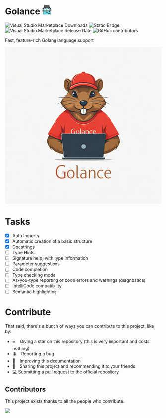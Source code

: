 # Golance <img src="./img/gopher.png" height=30 width=30>

![Visual Studio Marketplace Downloads](https://img.shields.io/visual-studio-marketplace/d/BrunoCiccarino.golance?style=for-the-badge&color=blue) ![Static Badge](https://img.shields.io/badge/pr's-welcome-grey?style=for-the-badge&color=green) ![Visual Studio Marketplace Release Date](https://img.shields.io/visual-studio-marketplace/release-date/BrunoCiccarino.golance?style=for-the-badge&color=blue) ![GitHub contributors](https://img.shields.io/github/contributors/BrunoCiccarino/Golance?style=for-the-badge&color=blue&link=https%3A%2F%2Fgithub.com%2FBrunoCiccarino%2FGolance)


Fast, feature-rich Golang language support

![Logo](./img/icon.jpeg)

# Tasks

- [x] Auto Imports
- [x] Automatic creation of a basic structure
- [x] Docstrings
- [ ] Type Hints
- [ ] Signature help, with type information
- [ ] Parameter suggestions
- [ ] Code completion
- [ ] Type checking mode
- [ ] As-you-type reporting of code errors and warnings (diagnostics)
- [ ] IntelliCode compatibility
- [ ] Semantic highlighting

# Contribute

That said, there's a bunch of ways you can contribute to this project, like by:

* ⭐ Giving a star on this repository (this is very important and costs nothing)
* 🪲 Reporting a bug
* 📄 Improving this documentation
* 🚨 Sharing this project and recommending it to your friends
* 💻 Submitting a pull request to the official repository

## Contributors

This project exists thanks to all the people who contribute. 

<a href="https://github.com/BrunoCiccarino/Golance/graphs/contributors">
  <img src="https://contrib.rocks/image?repo=BrunoCiccarino/Golance&max=24" />
</a>